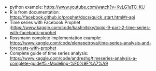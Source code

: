 * python example: https://www.youtube.com/watch?v=KvLG1uTC-KU
* R is from documentation: https://facebook.github.io/prophet/docs/quick_start.html#r-api
* Time series with Facebook Prophet :https://www.kaggle.com/code/kashnitsky/topic-9-part-2-time-series-with-facebook-prophet 
* Rossmann complete implementation example: https://www.kaggle.com/code/elenapetrova/time-series-analysis-and-forecasts-with-prophet
* Complete guide of time series analysis: https://www.kaggle.com/code/andreshg/timeseries-analysis-a-complete-guide#5.-Modeling-%F0%9F%A7%A9
